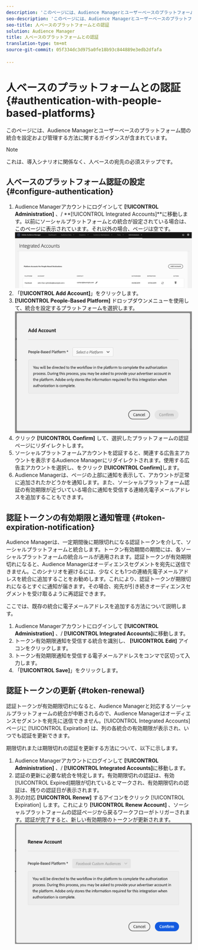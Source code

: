 ```yaml
---
description: 'このページには、Audience Managerとユーザーベースのプラットフォーム間の統合を設定および管理する方法に関するガイダンスが含まれています。 '
seo-description: 'このページには、Audience Managerとユーザーベースのプラットフォーム間の統合を設定および管理する方法に関するガイダンスが含まれています。 '
seo-title: 人ベースのプラットフォームとの認証
solution: Audience Manager
title: 人ベースのプラットフォームとの認証
translation-type: tm+mt
source-git-commit: 05f334dc3d975a0fe18b93c844889e3edb2dfafa

---
```



# 人ベースのプラットフォームとの認証 {#authentication-with-people-based-platforms}

このページには、Audience Managerとユーザーベースのプラットフォーム間の統合を設定および管理する方法に関するガイダンスが含まれています。

>[!NOTE]
>これは、導入シナリオに関係なく、人ベースの宛先の必須ステップです。

## 人ベースのプラットフォーム認証の設定 {#configure-authentication}

1. Audience Managerアカウントにログインして **[!UICONTROL Administration]** 、/ **[!UICONTROL Integrated Accounts]**に移動します。以前にソーシャルプラットフォームとの統合が設定されている場合は、このページに表示されています。それ以外の場合、ページは空です。
   ![ユーザーベースの統合](assets/pbd-config.png)
1. 「**[!UICONTROL Add Account]**」をクリックします。
1. **[!UICONTROL People-Based Platform]** ドロップダウンメニューを使用して、統合を設定するプラットフォームを選択します。
   ![ユーザーベースのプラットフォーム](assets/pbd-add.png)
1. クリック **[!UICONTROL Confirm]** して、選択したプラットフォームの認証ページにリダイレクトします。
1. ソーシャルプラットフォームアカウントを認証すると、関連する広告主アカウントを表示するAudience Managerにリダイレクトされます。使用する広告主アカウントを選択し、をクリック **[!UICONTROL Confirm]**&#x200B;します。
1. Audience Managerは、ページの上部に通知を表示して、アカウントが正常に追加されたかどうかを通知します。また、ソーシャルプラットフォーム認証の有効期限が近づいている場合に通知を受信する連絡先電子メールアドレスを追加することもできます。

## 認証トークンの有効期限と通知管理 {#token-expiration-notification}

Audience Managerは、一定期間後に期限切れになる認証トークンを介して、ソーシャルプラットフォームと統合します。トークン有効期間の期間には、各ソーシャルプラットフォームの統合ルールが適用されます。認証トークンが有効期限切れになると、Audience Managerはオーディエンスセグメントを宛先に送信できません。このシナリオを避けるには、少なくとも1つの連絡先電子メールアドレスを統合に追加することをお勧めします。これにより、認証トークンが期限切れになるとすぐに通知が届きます。その場合、宛先が引き続きオーディエンスセグメントを受け取るように再認証できます。

ここでは、既存の統合に電子メールアドレスを追加する方法について説明します。

1. Audience Managerアカウントにログインして **[!UICONTROL Administration]** 、/ **[!UICONTROL Integrated Accounts]**&#x200B;に移動します。
1. トークン有効期限通知を受信する統合を識別し、 **[!UICONTROL Edit]** アイコンをクリックします。
1. トークン有効期限通知を受信する電子メールアドレスをコンマで区切って入力します。
1. 「**[!UICONTROL Save]**」をクリックします。

## 認証トークンの更新 {#token-renewal}

認証トークンが有効期限切れになると、Audience Managerと対応するソーシャルプラットフォームの統合が中断されるので、Audience Managerはオーディエンスセグメントを宛先に送信できません。[!UICONTROL Integrated Accounts] ページに [!UICONTROL Expiration] は、列の各統合の有効期限が表示され、いつでも認証を更新できます。

期限切れまたは期限切れの認証を更新する方法について、以下に示します。
1. Audience Managerアカウントにログインして **[!UICONTROL Administration]** 、/ **[!UICONTROL Integrated Accounts]**&#x200B;に移動します。
1. 認証の更新に必要な統合を特定します。有効期限切れの認証は、有効 [!UICONTROL Expired]期限が切れているとマークされ、有効期限切れの認証は、残りの認証日が表示されます。
1. 列の対応 **[!UICONTROL Renew]** するアイコンをクリック [!UICONTROL Expiration] します。これにより **[!UICONTROL Renew Account]** 、ソーシャルプラットフォームの認証ページから戻るワークフローがトリガーされます。認証が完了すると、新しい有効期限のトークンが更新されます。
   ![pbd- refresh](assets/pbd-renew.png)
